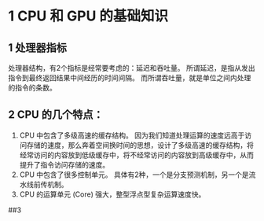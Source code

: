 # 1 CPU 和 GPU 的基础知识
## 1 处理器指标

处理器结构，有2个指标是经常要考虑的：延迟和吞吐量。
所谓延迟，是指从发出指令到最终返回结果中间经历的时间间隔。
而所谓吞吐量，就是单位之间内处理的指令的条数。

## 2 CPU 的几个特点：

1. CPU 中包含了多级高速的缓存结构。 因为我们知道处理运算的速度远高于访问存储的速度，那么奔着空间换时间的思想，设计了多级高速的缓存结构，将经常访问的内容放到低级缓存中，将不经常访问的内容放到高级缓存中，从而提升了指令访问存储的速度。
2. CPU 中包含了很多控制单元。 具体有2种，一个是分支预测机制，另一个是流水线前传机制。
3. CPU 的运算单元 (Core) 强大，整型浮点型复杂运算速度快。

##3 
